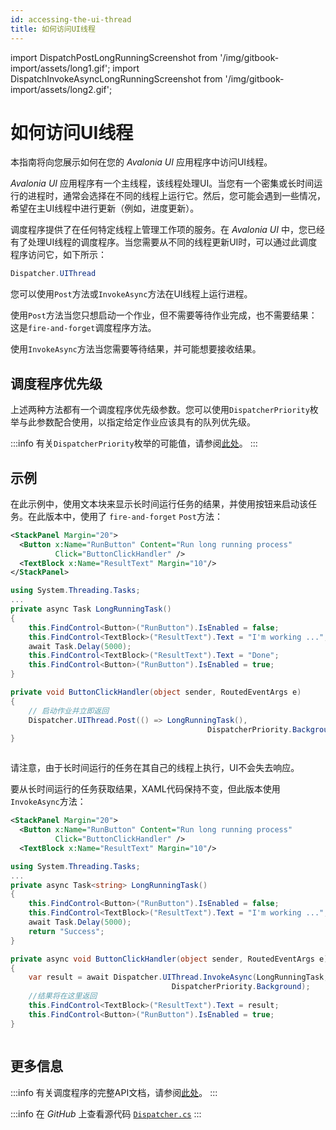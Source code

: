 ```yaml
---
id: accessing-the-ui-thread
title: 如何访问UI线程
---
```


import DispatchPostLongRunningScreenshot from '/img/gitbook-import/assets/long1.gif';
import DispatchInvokeAsyncLongRunningScreenshot from '/img/gitbook-import/assets/long2.gif';

# 如何访问UI线程

本指南将向您展示如何在您的 _Avalonia UI_ 应用程序中访问UI线程。

_Avalonia UI_ 应用程序有一个主线程，该线程处理UI。当您有一个密集或长时间运行的进程时，通常会选择在不同的线程上运行它。然后，您可能会遇到一些情况，希望在主UI线程中进行更新（例如，进度更新）。

调度程序提供了在任何特定线程上管理工作项的服务。在 _Avalonia UI_ 中，您已经有了处理UI线程的调度程序。当您需要从不同的线程更新UI时，可以通过此调度程序访问它，如下所示：

```csharp
Dispatcher.UIThread
```

您可以使用`Post`方法或`InvokeAsync`方法在UI线程上运行进程。

使用`Post`方法当您只想启动一个作业，但不需要等待作业完成，也不需要结果：这是`fire-and-forget`调度程序方法。

使用`InvokeAsync`方法当您需要等待结果，并可能想要接收结果。

## 调度程序优先级

上述两种方法都有一个调度程序优先级参数。您可以使用`DispatcherPriority`枚举与此参数配合使用，以指定给定作业应该具有的队列优先级。

:::info
有关`DispatcherPriority`枚举的可能值，请参阅[此处](http://reference.avaloniaui.net/api/Avalonia.Threading/DispatcherPriority/)。
:::

## 示例

在此示例中，使用文本块来显示长时间运行任务的结果，并使用按钮来启动该任务。在此版本中，使用了 `fire-and-forget` `Post`方法：

```xml title='XAML'
<StackPanel Margin="20">    
  <Button x:Name="RunButton" Content="Run long running process" 
          Click="ButtonClickHandler" />
  <TextBlock x:Name="ResultText" Margin="10"/>
</StackPanel>
```

```csharp title='Task C#'
using System.Threading.Tasks;
...
private async Task LongRunningTask()
{
    this.FindControl<Button>("RunButton").IsEnabled = false;
    this.FindControl<TextBlock>("ResultText").Text = "I'm working ...";
    await Task.Delay(5000);
    this.FindControl<TextBlock>("ResultText").Text = "Done";
    this.FindControl<Button>("RunButton").IsEnabled = true;
}
```

```csharp title='Post C#'
private void ButtonClickHandler(object sender, RoutedEventArgs e)
{
    // 启动作业并立即返回
    Dispatcher.UIThread.Post(() => LongRunningTask(), 
                                            DispatcherPriority.Background);
}
```

<img src={DispatchPostLongRunningScreenshot} alt=""/>

请注意，由于长时间运行的任务在其自己的线程上执行，UI不会失去响应。

要从长时间运行的任务获取结果，XAML代码保持不变，但此版本使用`InvokeAsync`方法：

```xml title='XAML'
<StackPanel Margin="20">    
  <Button x:Name="RunButton" Content="Run long running process" 
          Click="ButtonClickHandler" />
  <TextBlock x:Name="ResultText" Margin="10"/>
```

```csharp title='Task C#'
using System.Threading.Tasks;
...
private async Task<string> LongRunningTask()
{
    this.FindControl<Button>("RunButton").IsEnabled = false;
    this.FindControl<TextBlock>("ResultText").Text = "I'm working ...";
    await Task.Delay(5000);    
    return "Success";
}
```

```csharp title='InvokeAsync C#'
private async void ButtonClickHandler(object sender, RoutedEventArgs e)
{
    var result = await Dispatcher.UIThread.InvokeAsync(LongRunningTask, 
                                    DispatcherPriority.Background);
    //结果将在这里返回
    this.FindControl<TextBlock>("ResultText").Text = result;
    this.FindControl<Button>("RunButton").IsEnabled = true;
}
```

<img src={DispatchInvokeAsyncLongRunningScreenshot} alt=""/>

## 更多信息

:::info
有关调度程序的完整API文档，请参阅[此处](http://reference.avaloniaui.net/api/Avalonia.Threading/Dispatcher/)。
:::

:::info
在 _GitHub_ 上查看源代码 [`Dispatcher.cs`](https://github.com/AvaloniaUI/Avalonia/blob/master/src/Avalonia.Base/Threading/Dispatcher.cs)
:::
